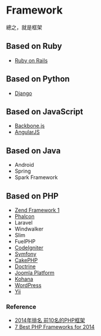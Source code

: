 # Framework

總之，就是框架

## Based on Ruby

* [Ruby on Rails](ror)

## Based on Python

* [Django](django)

## Based on JavaScript

* [Backbone.js](http://backbonejs.org)
* [AngularJS](https://angularjs.org)

## Based on Java

* Android
* Spring
* Spark Framework

## Based on PHP

* [Zend Framework 1](zf1)
* [Phalcon](phalcon)
* Laravel
* Windwalker
* Slim
* FuelPHP
* [CodeIgniter](codeigniter)
* [Symfony](symfony)
* [CakePHP](http://cakephp.org/)
* [Doctrine](http://www.doctrine-project.org/)
* [Joomla Platform](https://github.com/joomla/joomla-platform)
* [Kohana](http://kohanaframework.org/)
* [WordPress](http://wordpress.org/)
* [Yii](http://www.yiiframework.com/)

### Reference

* [2014年排名 前10名的PHP框架](http://tw-hkt.blogspot.tw/2014/06/2014-10php.html)
* [7 Best PHP Frameworks for 2014](https://www.tisindia.com/blog/7-best-php-frameworks-2014/)
